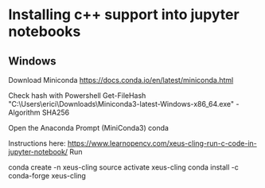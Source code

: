 # Installing c++ support into jupyter notebooks

## Windows

Download Miniconda https://docs.conda.io/en/latest/miniconda.html

Check hash with Powershell 
Get-FileHash "C:\Users\erici\Downloads\Miniconda3-latest-Windows-x86_64.exe" -Algorithm SHA256

Open the Anaconda Prompt (MiniConda3) 
conda

Instructions here: https://www.learnopencv.com/xeus-cling-run-c-code-in-jupyter-notebook/
Run 

conda create -n xeus-cling
source activate xeus-cling
conda install -c conda-forge xeus-cling